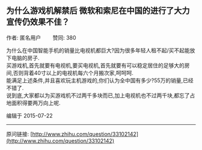 ## 为什么游戏机解禁后 微软和索尼在中国的进行了大力宣传仍效果不佳？

作者: 匿名用户&nbsp;&nbsp;&nbsp;&nbsp;&nbsp;&nbsp;&nbsp;&nbsp;赞同: 380


为什么在中国智能手机的销量比电视机都巨大?因为很多年轻人租不起/买不起能放下电脑的房子.<br>买游戏机,首先就要有电视机,要买电视机,首先就要有可以稳定居住的足够大的房间,否则背着40寸以上的电视机每六个月搬次家,呵呵呵.<br>能满足上述条件,并且喜欢玩主机游戏的,你们认为全中国有多少?55万的销量,已经不错了.<br>说到底,大家都以为买游戏机不过两千多块而已,加上电视机也不过两千块,都忘了占地面积得要两万向上呢.



编辑于 2015-07-22



---
原问链接: [http://www.zhihu.com/question/33102142](http://www.zhihu.com/question/33102142)